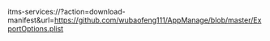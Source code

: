 itms-services://?action=download-manifest&url=https://github.com/wubaofeng111/AppManage/blob/master/ExportOptions.plist